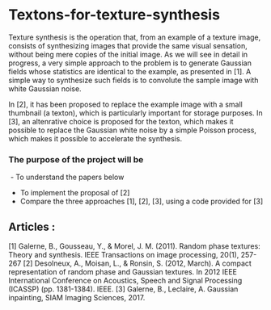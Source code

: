 # Textons-for-texture-synthesis

Texture synthesis is the operation that, from an example of a texture image, consists of synthesizing images that provide the same visual sensation, without being mere copies of the initial image. As we will see in detail in progress, a very simple approach to the problem is to generate Gaussian fields whose statistics are identical to the example, as presented in [1]. A simple way to synthesize such fields is to convolute the sample image with white Gaussian noise.

In [2], it has been proposed to replace the example image with a small thumbnail (a texton), which is particularly important for storage purposes. In [3], an altenrative choice is proposed for the texton, which makes it possible to replace the Gaussian white noise by a simple Poisson process, which makes it possible to accelerate the synthesis.

### The purpose of the project will be
 - To understand the papers below
 - To implement the proposal of [2]
 - Compare the three approaches [1], [2], [3], using a code provided for [3]
 
 ## Articles : 
 
 [1]  Galerne, B., Gousseau, Y., & Morel, J. M. (2011). Random phase textures: Theory and synthesis. IEEE Transactions on image processing, 20(1), 257-267 
[2]  Desolneux, A., Moisan, L., & Ronsin, S. (2012, March). A compact representation of random phase and Gaussian textures. In 2012 IEEE International Conference on Acoustics, Speech and Signal Processing (ICASSP) (pp. 1381-1384). IEEE. 
[3]  Galerne, B., Leclaire, A. Gaussian inpainting, SIAM Imaging Sciences, 2017.
